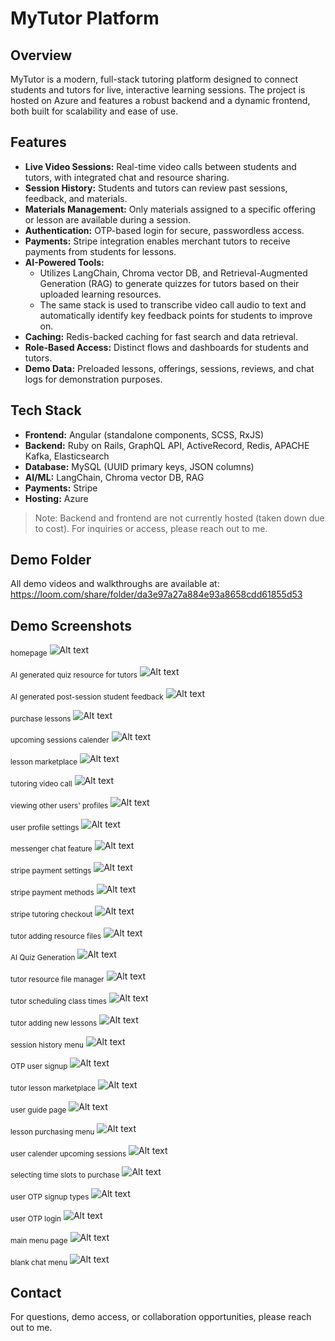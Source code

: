 # MyTutor Platform

## Overview
MyTutor is a modern, full-stack tutoring platform designed to connect students and tutors for live, interactive learning sessions. The project is hosted on Azure and features a robust backend and a dynamic frontend, both built for scalability and ease of use.

## Features
- **Live Video Sessions:** Real-time video calls between students and tutors, with integrated chat and resource sharing.
- **Session History:** Students and tutors can review past sessions, feedback, and materials.
- **Materials Management:** Only materials assigned to a specific offering or lesson are available during a session.
- **Authentication:** OTP-based login for secure, passwordless access.
- **Payments:** Stripe integration enables merchant tutors to receive payments from students for lessons.
- **AI-Powered Tools:**
  - Utilizes LangChain, Chroma vector DB, and Retrieval-Augmented Generation (RAG) to generate quizzes for tutors based on their uploaded learning resources.
  - The same stack is used to transcribe video call audio to text and automatically identify key feedback points for students to improve on.
- **Caching:** Redis-backed caching for fast search and data retrieval.
- **Role-Based Access:** Distinct flows and dashboards for students and tutors.
- **Demo Data:** Preloaded lessons, offerings, sessions, reviews, and chat logs for demonstration purposes.

## Tech Stack
- **Frontend:** Angular (standalone components, SCSS, RxJS)
- **Backend:** Ruby on Rails, GraphQL API, ActiveRecord, Redis, APACHE Kafka, Elasticsearch
- **Database:** MySQL (UUID primary keys, JSON columns)
- **AI/ML:** LangChain, Chroma vector DB, RAG
- **Payments:** Stripe
- **Hosting:** Azure


> Note: Backend and frontend are not currently hosted (taken down due to cost). For inquiries or access, please reach out to me.

## Demo Folder
All demo videos and walkthroughs are available at:
https://loom.com/share/folder/da3e97a27a884e93a8658cdd61855d53

## Demo Screenshots
<sub>homepage</sub>
![Alt text](photos-mytutor/1.png)

<sub>AI generated quiz resource for tutors</sub>
![Alt text](photos-mytutor/aitutor.png)

<sub>AI generated post-session student feedback</sub>
![Alt text](photos-mytutor/19.png)

<sub>purchase lessons</sub>
![Alt text](photos-mytutor/3.png)

<sub>upcoming sessions calender</sub>
![Alt text](photos-mytutor/4.png)

<sub>lesson marketplace</sub>
![Alt text](photos-mytutor/5.png)

<sub>tutoring video call</sub>
![Alt text](photos-mytutor/6.png)

<sub>viewing other users' profiles</sub>
![Alt text](photos-mytutor/profilenice.png)

<sub>user profile settings</sub>
![Alt text](photos-mytutor/8.png)

<sub>messenger chat feature</sub>
![Alt text](photos-mytutor/7.png)

<sub>stripe payment settings</sub>
![Alt text](photos-mytutor/01.png)

<sub>stripe payment methods</sub>
![Alt text](photos-mytutor/02.png)

<sub>stripe tutoring checkout</sub>
![Alt text](photos-mytutor/03.png)

<sub>tutor adding resource files</sub>
![Alt text](photos-mytutor/10.png)

<sub>AI Quiz Generation</sub>
![Alt text](photos-mytutor/11.png)

<sub>tutor resource file manager</sub>
![Alt text](photos-mytutor/12.png)

<sub>tutor scheduling class times</sub>
![Alt text](photos-mytutor/13.png)

<sub>tutor adding new lessons</sub>
![Alt text](photos-mytutor/14.png)

<sub>session history menu</sub>
![Alt text](photos-mytutor/16.png)

<sub>OTP user signup</sub>
![Alt text](photos-mytutor/20.png)

<sub>tutor lesson marketplace</sub>
![Alt text](photos-mytutor/21.png)

<sub>user guide page</sub>
![Alt text](photos-mytutor/23.png)

<sub>lesson purchasing menu</sub>
![Alt text](photos-mytutor/24.png)

<sub>user calender upcoming sessions</sub>
![Alt text](photos-mytutor/25.png)

<sub>selecting time slots to purchase</sub>
![Alt text](photos-mytutor/26.png)

<sub>user OTP signup types</sub>
![Alt text](photos-mytutor/40.png)

<sub>user OTP login</sub>
![Alt text](photos-mytutor/41.png)

<sub>main menu page</sub>
![Alt text](photos-mytutor/44.png)

<sub>blank chat menu</sub>
![Alt text](photos-mytutor/49.png)

## Contact
For questions, demo access, or collaboration opportunities, please reach out to me. 
